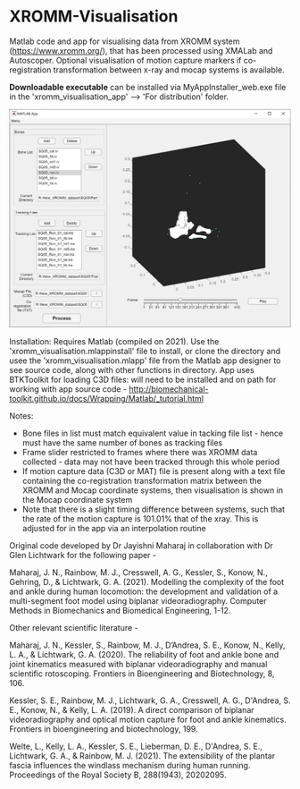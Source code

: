 # XROMM-Visualisation
Matlab code and app for visualising data from XROMM system (https://www.xromm.org/), that has been processed using XMALab and Autoscoper. Optional visualisation of motion capture markers if co-registration transformation between x-ray and mocap systems is available. 

**Downloadable executable** can be installed via MyAppInstaller_web.exe file in the 'xromm_visualisation_app' --> 'For distribution' folder.  

![alt text](https://github.com/glichtwark/XROMM-Visualisation/blob/main/application_screenshot.JPG)

Installation:
Requires Matlab (compiled on 2021).
Use the 'xromm_visualisation.mlappinstall' file to install, or clone the directory and usee the 'xromm_visualisation.mlapp' file from the Matlab app designer to see source code, along with other functions in directory. App uses BTKToolkit for loading C3D files: will need to be installed and on path for working with app source code - http://biomechanical-toolkit.github.io/docs/Wrapping/Matlab/_tutorial.html

Notes:
- Bone files in list must match equivalent value in tacking file list - hence must have the same number of bones as tracking files
- Frame slider restricted to frames where there was XROMM data collected - data may not have been tracked through this whole period
- If motion capture data (C3D or MAT) file is present along with a text file containing the co-registration transformation matrix between the XROMM and Mocap coordinate systems, then visualisation is shown in the Mocap coordinate system
- Note that there is a slight timing difference between systems, such that the rate of the motion capture is 101.01% that of the xray. This is adjusted for in the app via an interpolation routine



Original code developed by Dr Jayishni Maharaj in collaboration with Dr Glen Lichtwark for the following paper - 

Maharaj, J. N., Rainbow, M. J., Cresswell, A. G., Kessler, S., Konow, N., Gehring, D., & Lichtwark, G. A. (2021). Modelling the complexity of the foot and ankle during human locomotion: the development and validation of a multi-segment foot model using biplanar videoradiography. Computer Methods in Biomechanics and Biomedical Engineering, 1-12.

Other relevant scientific literature - 

Maharaj, J. N., Kessler, S., Rainbow, M. J., D’Andrea, S. E., Konow, N., Kelly, L. A., & Lichtwark, G. A. (2020). The reliability of foot and ankle bone and joint kinematics measured with biplanar videoradiography and manual scientific rotoscoping. Frontiers in Bioengineering and Biotechnology, 8, 106.

Kessler, S. E., Rainbow, M. J., Lichtwark, G. A., Cresswell, A. G., D'Andrea, S. E., Konow, N., & Kelly, L. A. (2019). A direct comparison of biplanar videoradiography and optical motion capture for foot and ankle kinematics. Frontiers in bioengineering and biotechnology, 199.

Welte, L., Kelly, L. A., Kessler, S. E., Lieberman, D. E., D'Andrea, S. E., Lichtwark, G. A., & Rainbow, M. J. (2021). The extensibility of the plantar fascia influences the windlass mechanism during human running. Proceedings of the Royal Society B, 288(1943), 20202095.

